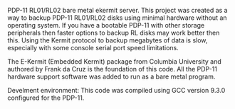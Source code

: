 PDP-11 RL01/RL02 bare metal ekermit server. This project was created as a way to backup PDP-11 RL01/RL02 disks using minimal hardware without an operating system. If you have a bootable PDP-11 with other storage peripherals then faster options to backup RL disks may work better then this. Using the Kermit protocol to backup megabytes of data is slow, especially with some console serial port speed limitations.

The E-Kermit (Embedded Kermit) package from Columbia University and authored by Frank da Cruz is the foundation of this code. All the PDP-11 hardware support software was added to run as a bare metal program.

Develment environment:
This code was compiled using GCC version 9.3.0 configured for the PDP-11.
